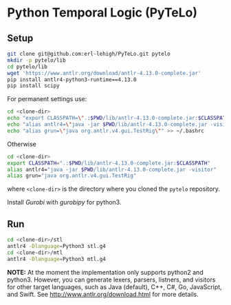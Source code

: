 # Python Temporal Logic (PyTeLo)

Setup
-----

```bash
git clone git@github.com:erl-lehigh/PyTeLo.git pytelo
mkdir -p pytelo/lib
cd pytelo/lib
wget 'https://www.antlr.org/download/antlr-4.13.0-complete.jar'
pip install antlr4-python3-runtime==4.13.0
pip install scipy
```

For permanent settings use:

```bash
cd <clone-dir>
echo "export CLASSPATH=\".:$PWD/lib/antlr-4.13.0-complete.jar:$CLASSPATH\"" >> ~/.bashrc
echo "alias antlr4=\"java -jar $PWD/lib/antlr-4.13.0-complete.jar -visitor\"" >> ~/.bashrc
echo "alias grun=\"java org.antlr.v4.gui.TestRig\"" >> ~/.bashrc
```

Otherwise

```bash
cd <clone-dir>
export CLASSPATH=".:$PWD/lib/antlr-4.13.0-complete.jar:$CLASSPATH"
alias antlr4="java -jar $PWD/lib/antlr-4.13.0-complete.jar -visitor"
alias grun="java org.antlr.v4.gui.TestRig"
```

where `<clone-dir>` is the directory where you cloned the `pytelo` repository.

Install *Gurobi* with *gurobipy* for python3.


Run
---

```bash
cd <clone-dir>/stl
antlr4 -Dlanguage=Python3 stl.g4
cd <clone-dir>/mtl
antlr4 -Dlanguage=Python3 mtl.g4
```

**NOTE:** At the moment the implementation only supports python2 and python3. However, you
can generate lexers, parsers, listners, and visitors for other target languages,
such as Java (default), C++, C#, Go, JavaScript, and Swift.
See http://www.antlr.org/download.html for more details.
